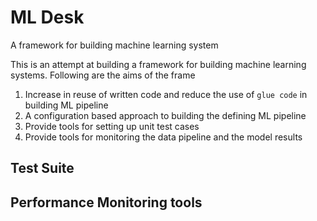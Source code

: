 # ML Desk
A framework for building machine learning system

This is an attempt at building a framework for building machine learning systems. Following are the aims of the frame
1. Increase in reuse of written code and reduce the use of `glue code` in building ML pipeline
2. A configuration based approach to building the defining ML pipeline
3. Provide tools for setting up unit test cases
4. Provide tools for monitoring the data pipeline and the model results


## Test Suite


## Performance Monitoring tools
